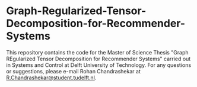 # Graph-Regularized-Tensor-Decomposition-for-Recommender-Systems

This repository contains the code for the Master of Science Thesis "Graph REgularized Tensor Decomposition for Recommender Systems" carried out in Systems and Control at Delft University of Technology. For any questions or suggestions, please e-mail Rohan Chandrashekar at R.Chandrashekar@student.tudelft.nl.
